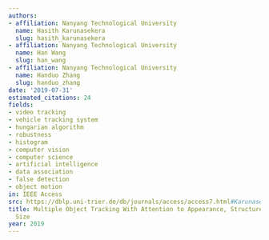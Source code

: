 ```yaml
---
authors:
- affiliation: Nanyang Technological University
  name: Hasith Karunasekera
  slug: hasith_karunasekera
- affiliation: Nanyang Technological University
  name: Han Wang
  slug: han_wang
- affiliation: Nanyang Technological University
  name: Handuo Zhang
  slug: handuo_zhang
date: '2019-07-31'
estimated_citations: 24
fields:
- video tracking
- vehicle tracking system
- hungarian algorithm
- robustness
- histogram
- computer vision
- computer science
- artificial intelligence
- data association
- false detection
- object motion
in: IEEE Access
src: https://dblp.uni-trier.de/db/journals/access/access7.html#KarunasekeraWZ19
title: Multiple Object Tracking With Attention to Appearance, Structure, Motion and
  Size
year: 2019
---
```

